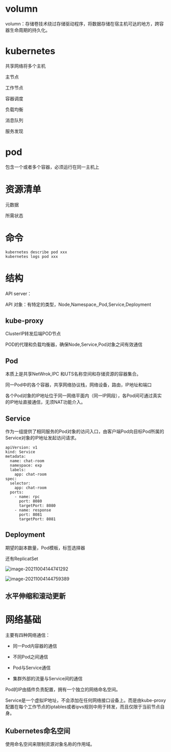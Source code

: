 # volumn

​	volumn：存储卷技术绕过存储驱动程序，将数据存储在宿主机可达的地方，跨容器生命周期的持久化。

# kubernetes

共享网络将多个主机

主节点

工作节点

容器调度

负载均衡

消息队列

服务发现

# pod

包含一个或者多个容器，必须运行在同一主机上

# 资源清单

元数据

所需状态



# 命令

```
kubernetes describe pod xxx
kubernetes logs pod xxx

```

# 结构

API server：

API 对象：有特定的类型，Node,Namespace,,Pod,Service,Deployment

## kube-proxy

ClusterIP转发后端POD节点

POD的代理和负载均衡器，确保Node,Service,Pod对象之间有效通信

## Pod

本质上是共享NetWrok,IPC 和UTS名称空间和存储资源的容器集合。

同一Pod中的各个容器，共享网络协议栈，网络设备，路由，IP地址和端口

​	各个Pod对象的IP地址位于同一网络平面内（同一IP网段），各Pod间可通过真实的IP地址直接通信，无须NAT功能介入。

## Service

​	作为一组提供了相同服务的Pod对象的访问入口，由客户端Pod向目标Pod所属的Service对象的IP地址发起访问请求。

```
apiVersion: v1
kind: Service
metadata:
  name: chat-room
  namespace: exp
  labels:
    app: chat-room
spec:
  selector:
    app: chat-room
  ports:
    - name: rpc
      port: 8080
      targetPort: 8080
    - name: response
      port: 8081
      targetPort: 8081
```

## Deployment

期望的副本数量，Pod模板，标签选择器



还有ReplicatSet

![image-20211004144741292](/home/yy/.config/Typora/typora-user-images/image-20211004144741292.png)

![image-20211004144759389](/home/yy/.config/Typora/typora-user-images/image-20211004144759389.png)

## 水平伸缩和滚动更新

# 网络基础

主要有四种网络通信：

- 同一Pod内容器的通信

- 不同Pod之间通信
- Pod与Service通信
- 集群外部的流量与Service间的通信

Pod的IP由插件负责配置，拥有一个独立的网络命名空间。

Service是一个虚拟IP地址，不会添加在任何网络接口设备上。而是由kube-proxy配置在每个工作节点的iptables或者ipvs规则中用于转发，而且仅限于当前节点自身。

## Kubernetes命名空间

使用命名空间来限制资源对象名称的作用域。

